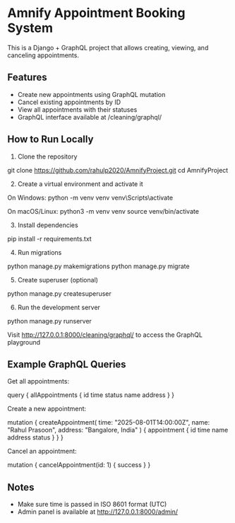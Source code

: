 # Amnify Appointment Booking System

This is a Django + GraphQL project that allows creating, viewing, and canceling appointments.

## Features

- Create new appointments using GraphQL mutation
- Cancel existing appointments by ID
- View all appointments with their statuses
- GraphQL interface available at /cleaning/graphql/


## How to Run Locally

1. Clone the repository

git clone https://github.com/rahulp2020/AmnifyProject.git
cd AmnifyProject

2. Create a virtual environment and activate it

On Windows:
python -m venv venv
venv\Scripts\activate

On macOS/Linux:
python3 -m venv venv
source venv/bin/activate

3. Install dependencies

pip install -r requirements.txt

4. Run migrations

python manage.py makemigrations
python manage.py migrate

5. Create superuser (optional)

python manage.py createsuperuser

6. Run the development server

python manage.py runserver

Visit http://127.0.0.1:8000/cleaning/graphql/ to access the GraphQL playground

## Example GraphQL Queries

Get all appointments:

query {
  allAppointments {
    id
    time
    status
    name
    address
  }
}

Create a new appointment:

mutation {
  createAppointment(
    time: "2025-08-01T14:00:00Z",
    name: "Rahul Prasoon",
    address: "Bangalore, India"
  ) {
    appointment {
      id
      time
      name
      address
      status
    }
  }
}


Cancel an appointment:

mutation {
  cancelAppointment(id: 1) {
    success
  }
}

## Notes

- Make sure time is passed in ISO 8601 format (UTC)
- Admin panel is available at http://127.0.0.1:8000/admin/

